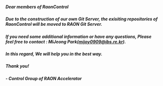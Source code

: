 ### <Notice>

##### Dear members of RaonControl  
##### Due to the construction of our own Git Server, the exisiting repositories of RaonControl will be moved to RAON Git Server.  
##### If you need some additional information or have any questions, Please feel free to contact : MiJeong Park(mijoy0909@ibs.re.kr).  
##### In this regard, We will help you in the best way.  

##### Thank you!  
##### - Control Group of RAON Accelerator  
